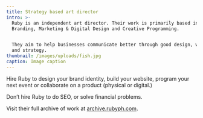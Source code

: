 ```yaml
---
title: Strategy based art director
intro: >-
  Ruby is an independent art director. Their work is primarily based in
  Branding, Marketing & Digital Design and Creative Programming.


  They aim to help businesses communicate better through good design, writing
  and strategy.
thumbnail: /images/uploads/fish.jpg
caption: Image caption
---
```

Hire Ruby to design your brand identity, build your website, program your next event or collaborate on a product (physical or digital.)

Don’t hire Ruby to do SEO, or solve financial problems.

Visit their full archive of work at [archive.rubyph.com](http://archive.rubyph.com?subject=Hey!).